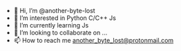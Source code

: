 - 👋 Hi, I’m @another-byte-lost
- 👀 I’m interested in Python C/C++ Js
- 🌱 I’m currently learning Js
- 💞️ I’m looking to collaborate on ...
- 📫 How to reach me another_byte_lost@protonmail.com

<!---
another-byte-lost/another-byte-lost is a ✨ special ✨ repository because its `README.md` (this file) appears on your GitHub profile.
You can click the Preview link to take a look at your changes.
--->
